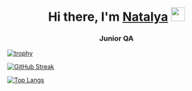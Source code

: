 <h1 align="center">Hi there, I'm <a href="https://natalyakuznetsova.space/" target="_blank">Natalya</a> 
<img src="https://github.com/blackcater/blackcater/raw/main/images/Hi.gif" height="32"/></h1>
<h3 align="center">Junior QA</h3>


[![trophy](https://github-profile-trophy.vercel.app/?username=NatalyaKuznetsova)](https://github.com/ryo-ma/github-profile-trophy)


[![GitHub Streak](https://github-readme-streak-stats.herokuapp.com/?user=NatalyaKuznetsova)](https://git.io/streak-stats)


[![Top Langs](https://github-readme-stats.vercel.app/api/top-langs/?username=NatalyaKuznetsova)](https://github.com/anuraghazra/github-readme-stats)
